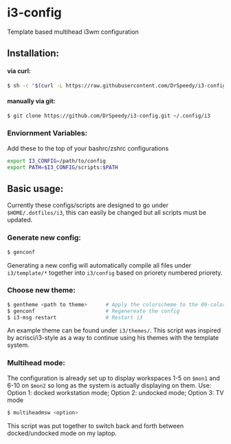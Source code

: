 # i3-config
Template based multihead i3wm configuration

## Installation:

#### via curl:
```sh
$ sh -c "$(curl -L https://raw.githubusercontent.com/DrSpeedy/i3-config/master/scripts/install-config)"
```

#### manually via git:
```sh
$ git clone https://github.com/DrSpeedy/i3-config.git ~/.config/i3
```

### Enviornment Variables:
Add these to the top of your bashrc/zshrc configurations
```sh
export I3_CONFIG=/path/to/config
export PATH=$I3_CONFIG/scripts:$PATH
```

## Basic usage:
Currently these configs/scripts are designed to go under `$HOME/.dotfiles/i3`, this can easily be changed but all scripts must be updated.

### Generate new config:
```sh
$ genconf
```
Generating a new config will automatically compile all files under `i3/template/*` together into `i3/config` based on priorety numbered priorety.


### Choose new theme:
```sh
$ gentheme <path to theme>      # Apply the colorscheme to the 09-colors.conf template
$ genconf                       # Regenereate the config
$ i3-msg restart                # Restart i3
```
An example theme can be found under `i3/themes/`. This script was inspired by acrisci/i3-style as a way to continue using 
his themes with the template system.

### Multihead mode:
The configuration is already set up to display workspaces 1-5 on `$mon1` and 6-10 on `$mon2` so long as the system is actually displaying on them.
Use: Option 1: docked workstation mode; Option 2: undocked mode; Option 3: TV mode
```sh
$ multiheadmsw <option>
```
This script was put together to switch back and forth between docked/undocked mode on my laptop.

